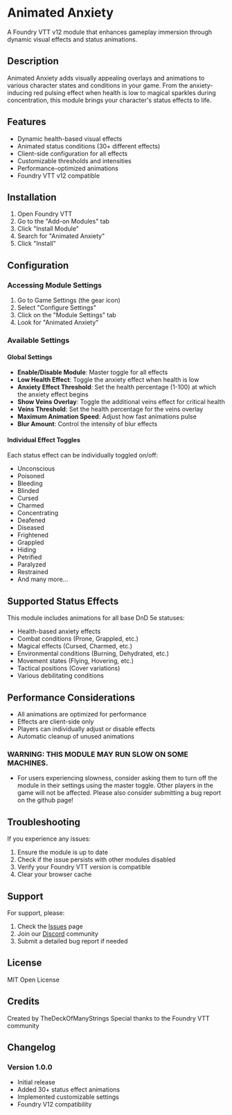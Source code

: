 # Animated Anxiety

A Foundry VTT v12 module that enhances gameplay immersion through dynamic visual effects and status animations.

## Description

Animated Anxiety adds visually appealing overlays and animations to various character states and conditions in your game. From the anxiety-inducing red pulsing effect when health is low to magical sparkles during concentration, this module brings your character's status effects to life.

## Features

- Dynamic health-based visual effects
- Animated status conditions (30+ different effects)
- Client-side configuration for all effects
- Customizable thresholds and intensities
- Performance-optimized animations
- Foundry VTT v12 compatible

## Installation

1. Open Foundry VTT
2. Go to the "Add-on Modules" tab
3. Click "Install Module"
4. Search for "Animated Anxiety"
5. Click "Install"

## Configuration

### Accessing Module Settings

1. Go to Game Settings (the gear icon)
2. Select "Configure Settings"
3. Click on the "Module Settings" tab
4. Look for "Animated Anxiety"

### Available Settings

#### Global Settings

- **Enable/Disable Module**: Master toggle for all effects
- **Low Health Effect**: Toggle the anxiety effect when health is low
- **Anxiety Effect Threshold**: Set the health percentage (1-100) at which the anxiety effect begins
- **Show Veins Overlay**: Toggle the additional veins effect for critical health
- **Veins Threshold**: Set the health percentage for the veins overlay
- **Maximum Animation Speed**: Adjust how fast animations pulse
- **Blur Amount**: Control the intensity of blur effects

#### Individual Effect Toggles

Each status effect can be individually toggled on/off:

- Unconscious
- Poisoned
- Bleeding
- Blinded
- Cursed
- Charmed
- Concentrating
- Deafened
- Diseased
- Frightened
- Grappled
- Hiding
- Petrified
- Paralyzed
- Restrained
- And many more...

## Supported Status Effects

This module includes animations for all base DnD 5e statuses:

- Health-based anxiety effects
- Combat conditions (Prone, Grappled, etc.)
- Magical effects (Cursed, Charmed, etc.)
- Environmental conditions (Burning, Dehydrated, etc.)
- Movement states (Flying, Hovering, etc.)
- Tactical positions (Cover variations)
- Various debilitating conditions

## Performance Considerations

- All animations are optimized for performance
- Effects are client-side only
- Players can individually adjust or disable effects
- Automatic cleanup of unused animations

### WARNING: THIS MODULE MAY RUN SLOW ON SOME MACHINES.

- For users experiencing slowness, consider asking them to turn off the module in their settings using the master toggle. Other players in the game will not be affected. Please also consider submitting a bug report on the github page!

## Troubleshooting

If you experience any issues:

1. Ensure the module is up to date
2. Check if the issue persists with other modules disabled
3. Verify your Foundry VTT version is compatible
4. Clear your browser cache

## Support

For support, please:

1. Check the [Issues](your-github-issues-link) page
2. Join our [Discord](your-discord-link) community
3. Submit a detailed bug report if needed

## License

MIT Open License

## Credits

Created by TheDeckOfManyStrings
Special thanks to the Foundry VTT community

## Changelog

### Version 1.0.0

- Initial release
- Added 30+ status effect animations
- Implemented customizable settings
- Foundry V12 compatibility
